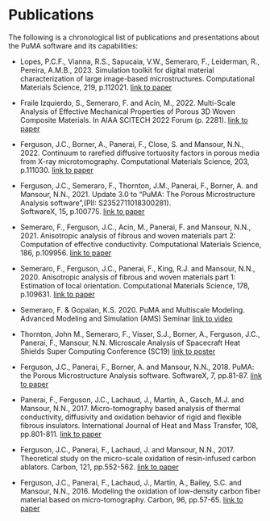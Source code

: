 # Publications

The following is a chronological list of publications and presentations about the PuMA software and its capabilities:


- Lopes, P.C.F., Vianna, R.S., Sapucaia, V.W., Semeraro, F., Leiderman, R., Pereira, A.M.B., 2023. 
  Simulation toolkit for digital material characterization of large image-based microstructures. 
  Computational Materials Science, 219, p.112021.
  [link to paper](https://www.sciencedirect.com/science/article/pii/S0927025623000150)


- Fraile Izquierdo, S., Semeraro, F. and Acín, M., 2022. 
  Multi-Scale Analysis of Effective Mechanical Properties of Porous 3D Woven Composite Materials. 
  In AIAA SCITECH 2022 Forum (p. 2281).
  [link to paper](https://arc.aiaa.org/doi/abs/10.2514/6.2022-2281)


- Ferguson, J.C., Borner, A., Panerai, F., Close, S. and Mansour, N.N., 2022. 
  Continuum to rarefied diffusive tortuosity factors in porous media from X-ray microtomography. 
  Computational Materials Science, 203, p.111030.
  [link to paper](https://www.sciencedirect.com/science/article/pii/S092702562100714X)


- Ferguson, J.C., Semeraro, F., Thornton, J.M., Panerai, F., Borner, A. and Mansour, N.N., 2021. 
  Update 3.0 to “PuMA: The Porous Microstructure Analysis software”,(PII: S2352711018300281).  
  SoftwareX, 15, p.100775.
  [link to paper](https://www.sciencedirect.com/science/article/abs/pii/S092702562030447X)
  

- Semeraro, F., Ferguson, J.C., Acin, M., Panerai, F. and Mansour, N.N., 2021. 
  Anisotropic analysis of fibrous and woven materials part 2: Computation of effective conductivity. 
  Computational Materials Science, 186, p.109956.
  [link to paper](https://www.sciencedirect.com/science/article/abs/pii/S092702562030447X)


- Semeraro, F., Ferguson, J.C., Panerai, F., King, R.J. and Mansour, N.N., 2020. 
  Anisotropic analysis of fibrous and woven materials part 1: Estimation of local orientation. 
  Computational Materials Science, 178, p.109631.
  [link to paper](https://www.sciencedirect.com/science/article/abs/pii/S0927025620301221)
  

- Semeraro, F. & Gopalan, K.S. 2020.
  PuMA and Multiscale Modeling.
  Advanced Modeling and Simulation (AMS) Seminar
  [link to video](https://www.nas.nasa.gov/pubs/ams/2020/09-29-20.html)


- Thornton, John M., Semeraro, F., Visser, S.J., Borner, A., Ferguson, J.C., Panerai, F., Mansour, N.N.
  Microscale Analysis of Spacecraft Heat Shields
  Super Computing Conference (SC19)
  [link to poster](https://ntrs.nasa.gov/api/citations/20200000628/downloads/20200000628.pdf)


- Ferguson, J.C., Panerai, F., Borner, A. and Mansour, N.N., 2018. 
  PuMA: the Porous Microstructure Analysis software. 
  SoftwareX, 7, pp.81-87.
  [link to paper](https://www.sciencedirect.com/science/article/pii/S2352711018300281)


- Panerai, F., Ferguson, J.C., Lachaud, J., Martin, A., Gasch, M.J. and Mansour, N.N., 2017. 
  Micro-tomography based analysis of thermal conductivity, diffusivity and oxidation behavior of rigid and flexible fibrous insulators. 
  International Journal of Heat and Mass Transfer, 108, pp.801-811.
  [link to paper](https://www.sciencedirect.com/science/article/pii/S0017931016327235)
  

- Ferguson, J.C., Panerai, F., Lachaud, J. and Mansour, N.N., 2017. 
  Theoretical study on the micro-scale oxidation of resin-infused carbon ablators. 
  Carbon, 121, pp.552-562.
  [link to paper](https://www.sciencedirect.com/science/article/pii/S0008622317305808)
  

- Ferguson, J.C., Panerai, F., Lachaud, J., Martin, A., Bailey, S.C. and Mansour, N.N., 2016. 
  Modeling the oxidation of low-density carbon fiber material based on micro-tomography. 
  Carbon, 96, pp.57-65.
  [link to paper](https://www.sciencedirect.com/science/article/pii/S0008622315302153)
  
